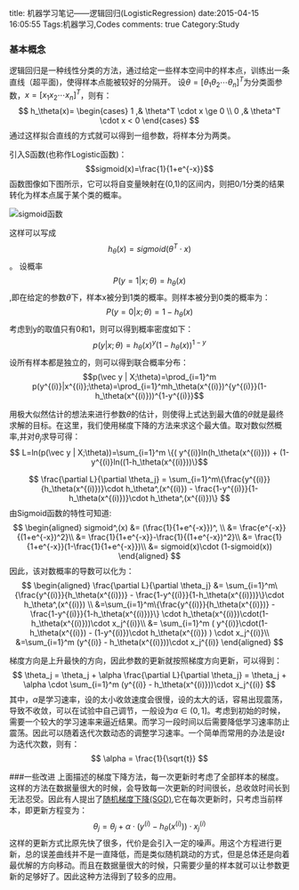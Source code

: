 title: 机器学习笔记——逻辑回归(LogisticRegression)
date:2015-04-15 16:05:55
Tags:机器学习,Codes
comments: true 
Category:Study

### 基本概念
逻辑回归是一种线性分类的方法，通过给定一些样本空间中的样本点，训练出一条直线（超平面)，使得样本点能被较好的分隔开。
设$\theta=[\theta_1 \theta_2 \cdots \theta_n]^T$为分类面参数，$x=[x_1 x_2 \cdots x_n]^T$，则有：
$$
h_\theta(x)=
\begin{cases}
1 ,& \theta^T \cdot x \ge 0 \\
0 ,& \theta^T \cdot x < 0
\end{cases}
$$
通过这样拟合直线的方式就可以得到一组参数，将样本分为两类。

引入S函数(也称作Logistic函数)：
$$sigmoid(x)=\frac{1}{1+e^{-x}}$$
函数图像如下图所示，它可以将自变量映射在(0,1)的区间内，则把0/1分类的结果转化为样本点属于某个类的概率。

![sigmoid函数](/image/sigmoid.png)

这样可以写成
$$ h_\theta(x)=sigmoid(\theta^T \cdot x)$$。
设概率 $$P(y=1|x;\theta)=h_\theta(x)$$,即在给定的参数$\theta$下，样本x被分到1类的概率。则样本被分到0类的概率为：
$$P(y=0|x;\theta)=1-h_\theta(x)$$
考虑到y的取值只有0和1，则可以得到概率密度如下：
$$
p(y|x;\theta)=h_\theta(x)^y(1-h_\theta(x))^{1-y}
$$
设所有样本都是独立的，则可以得到联合概率分布：
$$p(\vec y | X;\theta)=\prod_{i=1}^m p(y^{(i)}|x^{(i)};\theta)=\prod_{i=1}^mh_\theta(x^{(i)})^{y^{(i)}}(1-h_\theta(x^{(i)}))^{1-y^{(i)}}$$

用极大似然估计的想法来进行参数$\theta$的估计，则使得上式达到最大值的$\theta$就是最终求解的目标。在这里，我们使用梯度下降的方法来求这个最大值。取对数似然概率,并对$\theta_j$求导可得：
$$ L=ln(p(\vec y | X;\theta))=\sum_{i=1}^m \{( y^{(i)}ln(h_\theta(x^{(i)})) + (1-y^{(i)}ln((1-h_\theta(x^{(i)}))\}$$

$$ \frac{\partial L}{\partial \theta_j} = \sum_{i=1}^m\{\frac{y^{(i)}}{h_\theta(x^{(i)})}\cdot h_\theta^,(x^{(i)}) -
\frac{1-y^{(i)}}{1-h_\theta(x^{(i)})}\cdot h_\theta^,(x^{(i)})\}
$$
由Sigmoid函数的特性可知道:
$$
\begin{aligned}
 sigmoid^,(x) &= (\frac{1}{1+e^{-x}})^, \\
              &= \frac{e^{-x}}{(1+e^{-x})^2}\\
              &= \frac{1}{1+e^{-x}}-\frac{1}{(1+e^{-x})^2}\\
              &= \frac{1}{1+e^{-x}}(1-\frac{1}{1+e^{-x}})\\
              &= sigmoid(x)\cdot (1-sigmoid(x))
\end{aligned}
$$
因此，该对数概率的导数可以化为：
$$ 
\begin{aligned}
\frac{\partial L}{\partial \theta_j} &= \sum_{i=1}^m\{\frac{y^{(i)}}{h_\theta(x^{(i)})} -
\frac{1-y^{(i)}}{1-h_\theta(x^{(i)})}\}\cdot h_\theta^,(x^{(i)}) \\
&=\sum_{i=1}^m\{\frac{y^{(i)}}{h_\theta(x^{(i)})} -
\frac{1-y^{(i)}}{1-h_\theta(x^{(i)})}\} \cdot h_\theta(x^{(i)})\cdot(1-h_\theta(x^{(i)}))\cdot x_j^{(i)}\\
&= \sum_{i=1}^m ( y^{(i)}\cdot(1-h_\theta(x^{(i)}) -
(1-y^{(i)})\cdot h_\theta(x^{(i)}) ) \cdot x_j^{(i)}\\
&=\sum_{i=1}^m (y^{(i)} -  h_\theta(x^{(i)}))\cdot x_j^{(i)}
\end{aligned}
$$

梯度方向是上升最快的方向，因此参数的更新就按照梯度方向更新，可以得到：
$$
\theta_j = \theta_j + \alpha \frac{\partial L}{\partial \theta_j} = \theta_j + \alpha \cdot \sum_{i=1}^m (y^{(i)} -  h_\theta(x^{(i)}))\cdot x_j^{(i)}
$$
其中，$\alpha$是学习速率，设的太小收敛速度会很慢，设的太大的话，容易出现震荡，导致不收敛，可以在试验中自己调节，一般设为$\alpha \in (0,1]$。考虑到初始的时候，需要一个较大的学习速率来逼近结果。而学习一段时间以后需要降低学习速率防止震荡。因此可以随着迭代次数动态的调整学习速率。一个简单而常用的办法是设$t$为迭代次数，则有： 
$$
\alpha = \frac{1}{\sqrt{t}}
$$

###一些改进
上面描述的梯度下降方法，每一次更新时考虑了全部样本的梯度。这样的方法在数据量很大的时候，会导致每一次更新的时间很长，总收敛时间长到无法忍受。因此有人提出了[随机梯度下降(SGD)](http://en.wikipedia.org/wiki/Stochastic_gradient_descent),它在每次更新时，只考虑当前样本，即更新方程变为：
$$
\theta_j =  \theta_j + \alpha \cdot (y^{(i)} -  h_\theta(x^{(i)}))\cdot x_j^{(i)}
$$
这样的更新方式比原先快了很多，代价是会引入一定的噪声。用这个方程进行更新，总的误差曲线并不是一直降低，而是类似随机跳动的方式，但是总体还是向着最优解的方向移动。而且在数据量很大的时候，只需要少量的样本就可以让参数更新的足够好了。因此这种方法得到了较多的应用。

